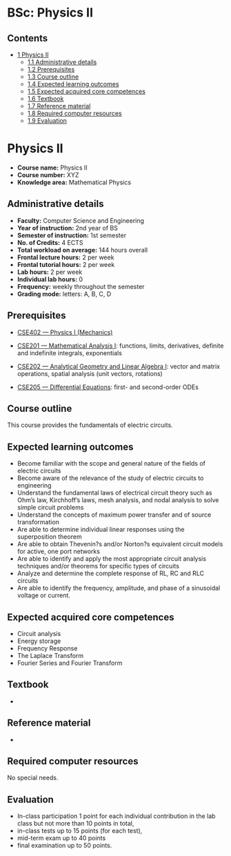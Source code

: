 






BSc: Physics II
===============






Contents
--------


* [1 Physics II](#Physics_II)
	+ [1.1 Administrative details](#Administrative_details)
	+ [1.2 Prerequisites](#Prerequisites)
	+ [1.3 Course outline](#Course_outline)
	+ [1.4 Expected learning outcomes](#Expected_learning_outcomes)
	+ [1.5 Expected acquired core competences](#Expected_acquired_core_competences)
	+ [1.6 Textbook](#Textbook)
	+ [1.7 Reference material](#Reference_material)
	+ [1.8 Required computer resources](#Required_computer_resources)
	+ [1.9 Evaluation](#Evaluation)



Physics II
==========


* **Course name:** Physics II
* **Course number:** XYZ
* **Knowledge area:** Mathematical Physics


Administrative details
----------------------


* **Faculty:** Computer Science and Engineering
* **Year of instruction:** 2nd year of BS
* **Semester of instruction:** 1st semester
* **No. of Credits:** 4 ECTS
* **Total workload on average:** 144 hours overall
* **Frontal lecture hours:** 2 per week
* **Frontal tutorial hours:** 2 per week
* **Lab hours:** 2 per week
* **Individual lab hours:** 0
* **Frequency:** weekly throughout the semester
* **Grading mode:** letters: A, B, C, D


Prerequisites
-------------


* [CSE402 — Physics I (Mechanics)](https://eduwiki.innopolis.university/index.php/BSc:PhysicsI)


* [CSE201 — Mathematical Analysis I](https://eduwiki.innopolis.university/index.php/BSc:MathematicalAnalysisI): functions, limits, derivatives, definite and indefinite integrals, exponentials


* [CSE202 — Analytical Geometry and Linear Algebra I](https://eduwiki.innopolis.university/index.php/BSc:AnalyticGeometryAndLinearAlgebraI): vector and matrix operations, spatial analysis (unit vectors, rotations)


* [CSE205 — Differential Equations](https://eduwiki.innopolis.university/index.php/BSc:DifferentialEquations): first- and second-order ODEs


Course outline
--------------


This course provides the fundamentals of electric circuits.



Expected learning outcomes
--------------------------


* Become familiar with the scope and general nature of the fields of electric circuits
* Become aware of the relevance of the study of electric circuits to engineering
* Understand the fundamental laws of electrical circuit theory such as Ohm’s law, Kirchhoff’s laws, mesh analysis, and nodal analysis to solve simple circuit problems
* Understand the concepts of maximum power transfer and of source transformation
* Are able to determine individual linear responses using the superposition theorem
* Are able to obtain Thevenin?s and/or Norton?s equivalent circuit models for active, one port networks
* Are able to identify and apply the most appropriate circuit analysis techniques and/or theorems for specific types of circuits
* Analyze and determine the complete response of RL, RC and RLC circuits
* Are able to identify the frequency, amplitude, and phase of a sinusoidal voltage or current.


Expected acquired core competences
----------------------------------


* Circuit analysis
* Energy storage
* Frequency Response
* The Laplace Transform
* Fourier Series and Fourier Transform


Textbook
--------


* 


Reference material
------------------


* 


Required computer resources
---------------------------


No special needs.



Evaluation
----------


* In-class participation 1 point for each individual contribution in the lab class but not more than 10 points in total,
* in-class tests up to 15 points (for each test),
* mid-term exam up to 40 points
* final examination up to 50 points.










